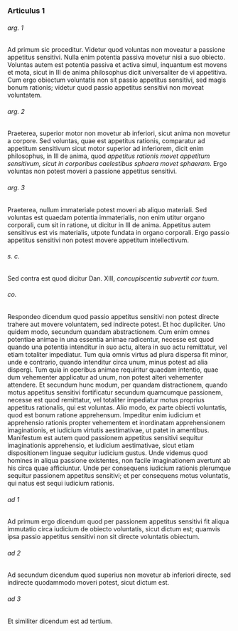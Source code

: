 ### Articulus 1

###### arg. 1
Ad primum sic proceditur. Videtur quod voluntas non moveatur a passione appetitus sensitivi. Nulla enim potentia passiva movetur nisi a suo obiecto. Voluntas autem est potentia passiva et activa simul, inquantum est movens et mota, sicut in III de anima philosophus dicit universaliter de vi appetitiva. Cum ergo obiectum voluntatis non sit passio appetitus sensitivi, sed magis bonum rationis; videtur quod passio appetitus sensitivi non moveat voluntatem.

###### arg. 2
Praeterea, superior motor non movetur ab inferiori, sicut anima non movetur a corpore. Sed voluntas, quae est appetitus rationis, comparatur ad appetitum sensitivum sicut motor superior ad inferiorem, dicit enim philosophus, in III de anima, quod *appetitus rationis movet appetitum sensitivum, sicut in corporibus caelestibus sphaera movet sphaeram*. Ergo voluntas non potest moveri a passione appetitus sensitivi.

###### arg. 3
Praeterea, nullum immateriale potest moveri ab aliquo materiali. Sed voluntas est quaedam potentia immaterialis, non enim utitur organo corporali, cum sit in ratione, ut dicitur in III de anima. Appetitus autem sensitivus est vis materialis, utpote fundata in organo corporali. Ergo passio appetitus sensitivi non potest movere appetitum intellectivum.

###### s. c.
Sed contra est quod dicitur Dan. XIII, *concupiscentia subvertit cor tuum*.

###### co.
Respondeo dicendum quod passio appetitus sensitivi non potest directe trahere aut movere voluntatem, sed indirecte potest. Et hoc dupliciter. Uno quidem modo, secundum quandam abstractionem. Cum enim omnes potentiae animae in una essentia animae radicentur, necesse est quod quando una potentia intenditur in suo actu, altera in suo actu remittatur, vel etiam totaliter impediatur. Tum quia omnis virtus ad plura dispersa fit minor, unde e contrario, quando intenditur circa unum, minus potest ad alia dispergi. Tum quia in operibus animae requiritur quaedam intentio, quae dum vehementer applicatur ad unum, non potest alteri vehementer attendere. Et secundum hunc modum, per quandam distractionem, quando motus appetitus sensitivi fortificatur secundum quamcumque passionem, necesse est quod remittatur, vel totaliter impediatur motus proprius appetitus rationalis, qui est voluntas. Alio modo, ex parte obiecti voluntatis, quod est bonum ratione apprehensum. Impeditur enim iudicium et apprehensio rationis propter vehementem et inordinatam apprehensionem imaginationis, et iudicium virtutis aestimativae, ut patet in amentibus. Manifestum est autem quod passionem appetitus sensitivi sequitur imaginationis apprehensio, et iudicium aestimativae, sicut etiam dispositionem linguae sequitur iudicium gustus. Unde videmus quod homines in aliqua passione existentes, non facile imaginationem avertunt ab his circa quae afficiuntur. Unde per consequens iudicium rationis plerumque sequitur passionem appetitus sensitivi; et per consequens motus voluntatis, qui natus est sequi iudicium rationis.

###### ad 1
Ad primum ergo dicendum quod per passionem appetitus sensitivi fit aliqua immutatio circa iudicium de obiecto voluntatis, sicut dictum est; quamvis ipsa passio appetitus sensitivi non sit directe voluntatis obiectum.

###### ad 2
Ad secundum dicendum quod superius non movetur ab inferiori directe, sed indirecte quodammodo moveri potest, sicut dictum est.

###### ad 3
Et similiter dicendum est ad tertium.

